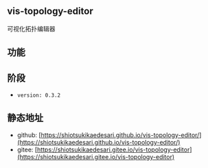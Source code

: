 ## vis-topology-editor
 可视化拓扑编辑器

## 功能

## 阶段
* `version: 0.3.2`

## 静态地址
* github: [https://shiotsukikaedesari.github.io/vis-topology-editor/](https://shiotsukikaedesari.github.io/vis-topology-editor/)
* gitee: [https://shiotsukikaedesari.gitee.io/vis-topology-editor](https://shiotsukikaedesari.gitee.io/vis-topology-editor)
